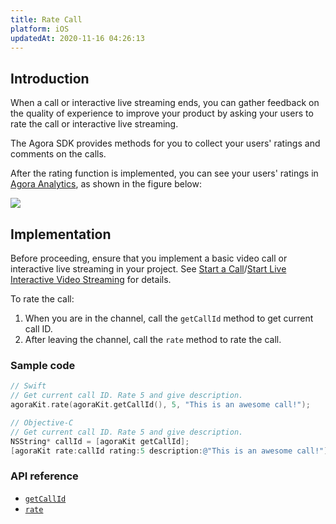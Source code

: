 ```yaml
---
title: Rate Call
platform: iOS
updatedAt: 2020-11-16 04:26:13
---
```

## Introduction

When a call or interactive live streaming ends, you can gather feedback on the quality of experience to improve your product by asking your users to rate the call or interactive live streaming.

The Agora SDK provides methods for you to collect your users' ratings and comments on the calls.

After the rating function is implemented, you can see your users' ratings in [Agora Analytics](./aa_guide), as shown in the figure below:

![](https://web-cdn.agora.io/docs-files/1545801217929)

## Implementation 

Before proceeding, ensure that you implement a basic video call or interactive live streaming in your project. See [Start a Call](start_call_ios)/[Start Live Interactive Video Streaming](start_live_ios) for details.

To rate the call:

1. When you are in the channel, call the `getCallId` method to get current call ID. 
2. After leaving the channel, call the `rate` method to rate the call.

### Sample code

```swift
// Swift
// Get current call ID. Rate 5 and give description.
agoraKit.rate(agoraKit.getCallId(), 5, "This is an awesome call!");
```

```objective-c
// Objective-C
// Get current call ID. Rate 5 and give description.
NSString* callId = [agoraKit getCallId];
[agoraKit rate:callId rating:5 description:@"This is an awesome call!"]; 
```

### API reference

- [`getCallId`](./API%20Reference/oc/Classes/AgoraRtcEngineKit.html#//api/name/getCallId)
- [`rate`](./API%20Reference/oc/Classes/AgoraRtcEngineKit.html#//api/name/rate:rating:description:)